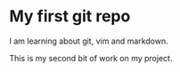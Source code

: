 # My first git repo

I am learning about git, vim and markdown.

This is my second bit of work on my project.